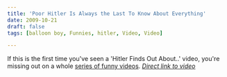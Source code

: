 ```yaml
---
title: 'Poor Hitler Is Always the Last To Know About Everything'
date: 2009-10-21
draft: false
tags: [balloon boy, Funnies, hitler, Video, Video]

---
```


 If this is the first time you've seen a 'Hitler Finds Out About..' video, you're missing out on a whole [series of funny videos](http://www.youtube.com/results?search_query=hitler+finds+out&search_type=). _[Direct link to video](http://www.youtube.com/watch?v=Zdxwoho9v7w&feature=player_embedded)_